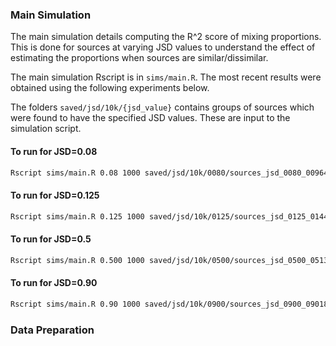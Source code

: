 

### Main Simulation

The main simulation details computing the R^2 score of mixing proportions.
This is done for sources at varying JSD values to understand the effect of
estimating the proportions when sources are similar/dissimilar.

The main simulation Rscript is in `sims/main.R`.
The most recent results were obtained using the following experiments below.

The folders `saved/jsd/10k/{jsd_value}` contains groups of sources which were
found to have the specified JSD values. These are input to the simulation script.

#### To run for JSD=0.08

```bash
Rscript sims/main.R 0.08 1000 saved/jsd/10k/0080/sources_jsd_0080_009649.rds
```

#### To run for JSD=0.125

```bash
Rscript sims/main.R 0.125 1000 saved/jsd/10k/0125/sources_jsd_0125_014478.rds
```

#### To run for JSD=0.5

```bash
Rscript sims/main.R 0.500 1000 saved/jsd/10k/0500/sources_jsd_0500_051307.rds
```

#### To run for JSD=0.90

```bash
Rscript sims/main.R 0.90 1000 saved/jsd/10k/0900/sources_jsd_0900_090180.rds
```

### Data Preparation

